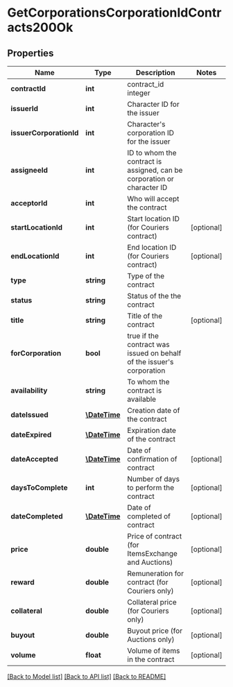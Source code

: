 # GetCorporationsCorporationIdContracts200Ok

## Properties
Name | Type | Description | Notes
------------ | ------------- | ------------- | -------------
**contractId** | **int** | contract_id integer | 
**issuerId** | **int** | Character ID for the issuer | 
**issuerCorporationId** | **int** | Character&#39;s corporation ID for the issuer | 
**assigneeId** | **int** | ID to whom the contract is assigned, can be corporation or character ID | 
**acceptorId** | **int** | Who will accept the contract | 
**startLocationId** | **int** | Start location ID (for Couriers contract) | [optional] 
**endLocationId** | **int** | End location ID (for Couriers contract) | [optional] 
**type** | **string** | Type of the contract | 
**status** | **string** | Status of the the contract | 
**title** | **string** | Title of the contract | [optional] 
**forCorporation** | **bool** | true if the contract was issued on behalf of the issuer&#39;s corporation | 
**availability** | **string** | To whom the contract is available | 
**dateIssued** | [**\DateTime**](\DateTime.md) | Сreation date of the contract | 
**dateExpired** | [**\DateTime**](\DateTime.md) | Expiration date of the contract | 
**dateAccepted** | [**\DateTime**](\DateTime.md) | Date of confirmation of contract | [optional] 
**daysToComplete** | **int** | Number of days to perform the contract | [optional] 
**dateCompleted** | [**\DateTime**](\DateTime.md) | Date of completed of contract | [optional] 
**price** | **double** | Price of contract (for ItemsExchange and Auctions) | [optional] 
**reward** | **double** | Remuneration for contract (for Couriers only) | [optional] 
**collateral** | **double** | Collateral price (for Couriers only) | [optional] 
**buyout** | **double** | Buyout price (for Auctions only) | [optional] 
**volume** | **float** | Volume of items in the contract | [optional] 

[[Back to Model list]](../README.md#documentation-for-models) [[Back to API list]](../README.md#documentation-for-api-endpoints) [[Back to README]](../README.md)


